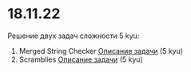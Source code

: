 # 18.11.22
Решение двух задач сложности 5 kyu:

1. Merged String Checker [Описание задачи](https://www.codewars.com/kata/54c9fcad28ec4c6e680011aa) (5 kyu)
2. Scramblies [Описание задачи](https://www.codewars.com/kata/55c04b4cc56a697bb0000048) (5 kyu)
